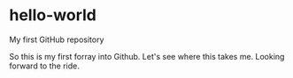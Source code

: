# hello-world
My first GitHub repository

So this is my first forray into Github. Let's see where this takes me.
Looking forward to the ride.
